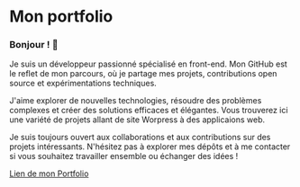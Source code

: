 # Mon portfolio

### Bonjour ! 👋

Je suis un développeur passionné spécialisé en front-end. Mon GitHub est le reflet de mon parcours, où je partage mes projets, contributions open source et expérimentations techniques.

J'aime explorer de nouvelles technologies, résoudre des problèmes complexes et créer des solutions efficaces et élégantes. Vous trouverez ici une variété de projets allant de site Worpress à des applicaions web.

Je suis toujours ouvert aux collaborations et aux contributions sur des projets intéressants. N'hésitez pas à explorer mes dépôts et à me contacter si vous souhaitez travailler ensemble ou échanger des idées !

[Lien de mon Portfolio](https://loicstr.github.io/)